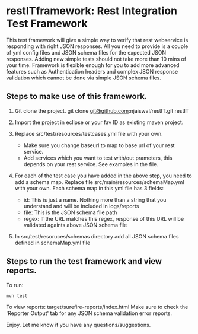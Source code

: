 restITframework: Rest Integration Test Framework
================================================

This test framework will give a simple way to verify that rest webservice is responding with right JSON responses.
All you need to provide is a couple of yml config files and JSON schema files for the expected JSON responses.
Adding new simple tests should not take more than 10 mins of your time.
Framework is flexible enough for you to add more advanced features such as Authentication headers and complex JSON response
validation which cannot be done via simple JSON schema files.

Steps to make use of this framework.
-----------------------------------

1. Git clone the project.
git clone git@github.com:njaiswal/restIT.git restIT

2. Import the project in eclipse or your fav ID as existing maven project.

3. Replace src/test/resources/testcases.yml file with your own.
    - Make sure you change baseurl to map to base url of your rest service.
    - Add services which you want to test with/out prameters, this depends on your rest service. See examples in the file.

4. For each of the test case you have added in the above step, you need to add a schema map. 
   Replace file src/main/resources/schemaMap.yml with your own.
   Each schema map in this yml file has 3 fields:
      - id: This is just a name. Nothing more than a string that you understand and will be included in logs/reports
      - file: This is the JSON schema file path
      - regex: If the URL matches this regex, response of this URL will be validated againts above JSON schema file
      
5. In src/test/resoruces/schemas directory add all JSON schema files defined in schemaMap.yml file

Steps to run the test framework and view reports.
-------------------------------------------------

To run:
  
    mvn test
    
To view reports: target/surefire-reports/index.html
Make sure to check the 'Reporter Output' tab for any JSON schema validation error reports.

Enjoy.
Let me know if you have any questions/suggestions.
